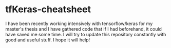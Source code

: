 # tfKeras-cheatsheet
I have been recently working intensively with tensorflow/keras for my master's thesis and I have gathered code that if I had beforehand, it could have saved me some time. I will try to update this repository constantly with good and useful stuff. I hope it will help!
